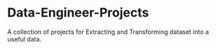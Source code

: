 # Data-Engineer-Projects
A collection of projects for Extracting and Transforming dataset into a useful data.
